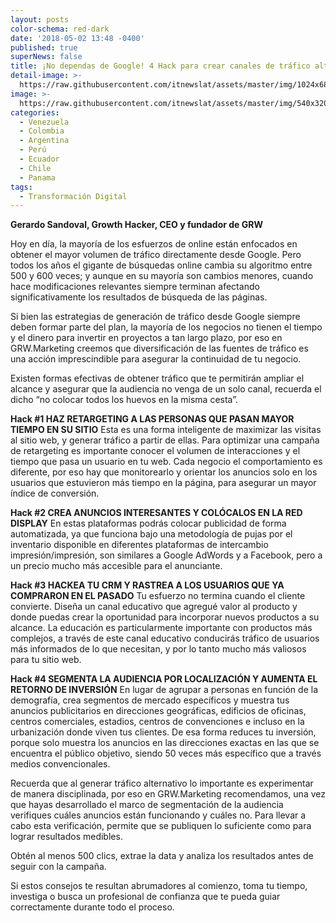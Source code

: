 ```yaml
---
layout: posts
color-schema: red-dark
date: '2018-05-02 13:48 -0400'
published: true
superNews: false
title: ¡No dependas de Google! 4 Hack para crear canales de tráfico alternativo
detail-image: >-
  https://raw.githubusercontent.com/itnewslat/assets/master/img/1024x680/Gerardo-Sandovalg.jpg
image: >-
  https://raw.githubusercontent.com/itnewslat/assets/master/img/540x320/Gerardo-Sandovalp.jpg
categories:
  - Venezuela
  - Colombia
  - Argentina
  - Perú
  - Ecuador
  - Chile
  - Panama
tags:
  - Transformación Digital
---
```

**Gerardo Sandoval, Growth Hacker, CEO y fundador de GRW**

Hoy en día, la mayoría de los esfuerzos de online están enfocados en obtener el mayor volumen de tráfico directamente desde Google. Pero todos los años el gigante de búsquedas online cambia su algoritmo entre 500 y 600 veces; y  aunque en su mayoría son cambios menores, cuando hace modificaciones relevantes siempre terminan afectando significativamente los resultados de búsqueda de las páginas. 

Si bien las estrategias de generación de tráfico desde Google siempre deben formar parte del plan, la mayoría de los negocios no tienen el tiempo y el dinero para invertir en proyectos a tan largo plazo, por eso en GRW.Marketing creemos que diversificación de las fuentes de tráfico es una acción imprescindible para asegurar la continuidad de tu negocio.

Existen formas efectivas de obtener tráfico que te permitirán ampliar el alcance y asegurar que la audiencia no venga de un solo canal, recuerda el dicho “no colocar todos los huevos en la misma cesta”.

**Hack #1 HAZ RETARGETING A LAS PERSONAS QUE PASAN MAYOR TIEMPO EN SU SITIO**
Esta es una forma inteligente de maximizar las visitas al sitio web, y generar tráfico a partir de ellas. Para optimizar una campaña de retargeting es importante conocer el volumen de interacciones y el tiempo que pasa un usuario en tu web. Cada negocio el comportamiento es diferente, por eso hay que monitorearlo y orientar los anuncios solo en los usuarios que estuvieron más tiempo en la página, para asegurar un mayor índice de conversión.

**Hack #2 CREA ANUNCIOS INTERESANTES Y COLÓCALOS EN LA RED DISPLAY**
En estas plataformas podrás colocar publicidad de forma automatizada, ya que funciona bajo una metodología de pujas por el inventario disponible en diferentes plataformas de intercambio impresión/impresión, son similares a Google AdWords y a Facebook, pero a un precio mucho más accesible para el anunciante. 

**Hack #3 HACKEA TU CRM Y RASTREA A LOS USUARIOS QUE YA COMPRARON EN EL PASADO**
Tu esfuerzo no termina cuando el cliente convierte. Diseña un canal educativo que agregué valor al producto y donde puedas crear la oportunidad para incorporar nuevos productos a su alcance. La educación es particularmente importante con productos más complejos, a través de este canal educativo conducirás tráfico de usuarios más informados de lo que necesitan, y por lo tanto mucho más valiosos para tu sitio web. 

**Hack #4 SEGMENTA LA AUDIENCIA POR LOCALIZACIÓN Y AUMENTA EL RETORNO DE INVERSIÓN**
En lugar de agrupar a personas en función de la demografía, crea segmentos de mercado específicos y muestra tus anuncios publicitarios en direcciones geográficas, edificios de oficinas, centros comerciales, estadios, centros de convenciones e incluso en la urbanización donde viven tus clientes. De esa forma reduces tu inversión, porque solo muestra los anuncios en las direcciones exactas en las que se encuentra el público objetivo, siendo 50 veces más específico que a través medios convencionales. 

Recuerda que al generar tráfico alternativo lo importante es experimentar de manera disciplinada, por eso en GRW.Marketing recomendamos, una vez que hayas desarrollado el marco de segmentación de la audiencia verifiques cuáles anuncios están funcionando y cuáles no. Para llevar a cabo esta verificación, permite que se publiquen lo suficiente como para lograr resultados medibles. 

Obtén al menos 500 clics, extrae la data y analiza los resultados antes de seguir con la campaña. 

Si estos consejos te resultan abrumadores al comienzo, toma tu tiempo, investiga o busca un profesional de confianza que te pueda guiar correctamente durante todo el proceso. 